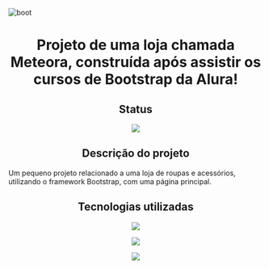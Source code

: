 ![boot](https://github.com/HeitorLuiz/projetometeora/assets/17211954/a95825d3-c032-430b-a164-b58f92c1ebd0)
#
<h1 align="center"> Projeto de uma loja chamada Meteora, construída após assistir os cursos de Bootstrap da Alura! </h1>
<h2 align="center"> Status </h2> 
<p align="center"><img src="https://camo.githubusercontent.com/459f141bd5e24c179a0e2dd49691e290ed5c5d4b4cb97767daee7cfaf6e31121/687474703a2f2f696d672e736869656c64732e696f2f7374617469632f76313f6c6162656c3d535441545553266d6573736167653d434f4e434c5549444f26636f6c6f723d475245454e267374796c653d666f722d7468652d6261646765"></p>
<h2 align="center"> Descrição do projeto </h2>
<p>Um pequeno projeto relacionado a uma loja de roupas e acessórios, utilizando o framework Bootstrap, com uma página principal. </p>
<h2 align="center"> Tecnologias utilizadas </h2>
<p align="center"><img src="https://img.shields.io/badge/HTML-239120?style=for-the-badge&logo=html5&logoColor=white"></p>
<p align="center"><img src="https://img.shields.io/badge/CSS-239120?&style=for-the-badge&logo=css3&logoColor=white"></p>
<p align="center"><img src="https://img.shields.io/badge/Bootstrap-563D7C?style=for-the-badge&logo=bootstrap&logoColor=white"></p>
